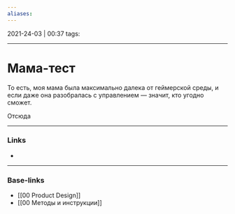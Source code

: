 ```yaml
---
aliases:
---
```

2021-24-03 | 00:37
tags: 
___

# Мама-тест

То есть, моя мама была максимально далека от геймерской среды, и если даже она разобралась с управлением — значит, кто угодно сможет.

Отсюда

___
### Links
- 

___
### Base-links
- [[00 Product Design]]
- [[00 Методы и инструкции]]

